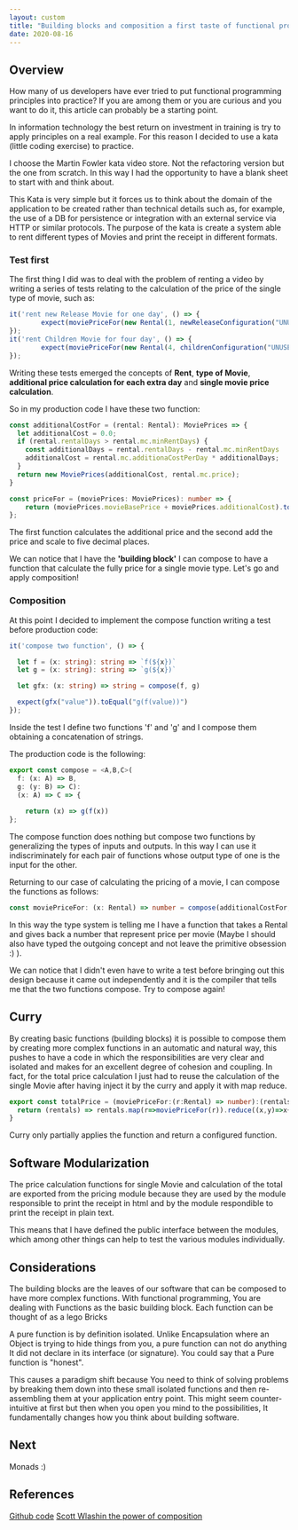 ```yaml
---
layout: custom
title: "Building blocks and composition a first taste of functional programming"
date: 2020-08-16
---
```

## Overview
How many of us developers have ever tried to put functional programming principles into practice? If you are among them or you are curious and you want to do it, this article can probably be a starting point.

In information technology the best return on investment in training is try to apply principles on a real example. For this reason I decided to use a kata (little coding exercise) to practice. 

I choose the Martin Fowler kata video store. Not the refactoring version but the one from scratch. In this way I had the opportunity to have a blank sheet to start with and think about.

This Kata is very simple but it forces us to think about the domain of the application to be created rather than technical details such as, for example, the use of a DB for persistence or integration with an external service via HTTP or similar protocols. The purpose of the kata is create a system able to rent different types of Movies and print the receipt in different formats. 

### Test first
The first thing I did was to deal with the problem of renting a video by writing a series of tests relating to the calculation of the price of the single type of movie, such as:

``` typescript
it('rent new Release Movie for one day', () => {
        expect(moviePriceFor(new Rental(1, newReleaseConfiguration("UNUSED")))).toEqual(3.0)
});
it('rent Children Movie for four day', () => {
        expect(moviePriceFor(new Rental(4, childrenConfiguration("UNUSED")))).toEqual(3.0)
});
```

Writing these tests emerged the concepts of **Rent**, **type of Movie**, **additional price calculation for each extra day** and **single movie price calculation**. 

So in my production code I have these two function: 

``` typescript
const additionalCostFor = (rental: Rental): MoviePrices => {
  let additionalCost = 0.0;
  if (rental.rentalDays > rental.mc.minRentDays) {
    const additionalDays = rental.rentalDays - rental.mc.minRentDays
    additionalCost = rental.mc.additionaCostPerDay * additionalDays;
  }
  return new MoviePrices(additionalCost, rental.mc.price);
}

const priceFor = (moviePrices: MoviePrices): number => {
    return (moviePrices.movieBasePrice + moviePrices.additionalCost).toPrecision(5) 
};
```

The first function calculates the additional price and the second add the price and scale to five decimal places.

We can notice that I have the **'building block'** I can compose 
to have a function that calculate the fully price for a single movie type. Let's go and apply composition! 

### Composition
At this point I decided to implement the compose function writing a test before production code:

``` typescript
it('compose two function', () => {

  let f = (x: string): string => `f(${x})`
  let g = (x: string): string => `g(${x})`

  let gfx: (x: string) => string = compose(f, g)

  expect(gfx("value")).toEqual("g(f(value))")
});
```
Inside the test I define two functions 'f' and 'g' and I compose them obtaining a concatenation of strings.

The production code is the following:

``` typescript
export const compose = <A,B,C>(
  f: (x: A) => B,
  g: (y: B) => C):
  (x: A) => C => {
    
    return (x) => g(f(x))
};
```

The compose function does nothing but compose two functions by generalizing the types of inputs and outputs.
In this way I can use it indiscriminately for each pair of functions whose output type of one is the input for the other.

Returning to our case of calculating the pricing of a movie, I can compose the functions as follows:

``` typescript
const moviePriceFor: (x: Rental) => number = compose(additionalCostFor,priceFor)
```

In this way the type system is telling me I have a function that takes a Rental and gives back a number that represent price per movie (Maybe I should also have typed the outgoing concept and not leave the primitive obsession :) ).

We can notice that I didn't even have to write a test before bringing out this design because it came out independently and it is the compiler that tells me that the two functions compose. 
Try to compose again!  

## Curry
By creating basic functions (building blocks) it is possible to compose them by creating more complex functions in an automatic and natural way, this pushes to have a code in which the responsibilities are very clear and isolated and makes for an excellent degree of cohesion and coupling.
In fact, for the total price calculation I just had to reuse the calculation of the single Movie after having inject it by the curry and apply it with map reduce.

``` typescript
export const totalPrice = (moviePriceFor:(r:Rental) => number):(rentals:Rental[])=> number =>{
  return (rentals) => rentals.map(r=>moviePriceFor(r)).reduce((x,y)=>x+y);
}
```
Curry only partially applies the function and return a configured function. 

## Software Modularization
The price calculation functions for single Movie and calculation of the total are exported from the pricing module because they are used by the module responsible to print the receipt in html and by the module respondible to print the receipt in plain text.

This means that I have defined the public interface between the modules, which among other things can help to test the various modules individually.

## Considerations
The building blocks are the leaves of our software that can be composed to have more complex functions. 
With functional programming, You are dealing with Functions as the basic building block. Each function can be thought of as a lego Bricks

A pure function is by definition isolated. Unlike Encapsulation where an Object is trying to hide things from you, a pure function can not do anything It did not declare in its interface (or signature). You could say that a Pure function is "honest".

This causes a paradigm shift because You need to think of solving problems by breaking them down into these small isolated functions and then re-assembling them at your application entry point.
This might seem counter-intuitive at first but then when you open you mind to the possibilities, It fundamentally changes how you think about building software.

## Next
Monads :) 

## References
[Github code](https://www.github.com/sabatinim/video-store-kata/tree/master/typescript) 
[Scott Wlashin the power of composition](https://www.slideshare.net/mobile/ScottWlaschin/the-power-of-composition) 

